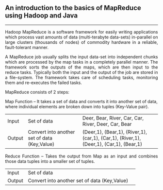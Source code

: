 
## An introduction to the basics of MapReduce using Hadoop and Java
___

<p align="justify">
Hadoop MapReduce is a software framework for easily writing applications which process vast amounts of data (multi-terabyte data-sets) in-parallel on large clusters (thousands of nodes) of commodity hardware in a reliable, fault-tolerant manner.
</p>
<p align="justify">
A MapReduce job usually splits the input data-set into independent chunks which are processed by the map tasks in a completely parallel manner. The framework sorts the outputs of the maps, which are then input to the reduce tasks. Typically both the input and the output of the job are stored in a file-system. The framework takes care of scheduling tasks, monitoring them and re-executes the failed tasks.
</p>
<p align="justify">
MapReduce consists of 2 steps:

Map Function – It takes a set of data and converts it into another set of data, where individual elements are broken down into tuples (Key-Value pair).


<table style="width:100%">
  <tr>
    <td>Input</td>
    <td>Set of data</td> 
    <td>Deer, Bear, River, Car, Car, River, Deer, Car, Bear</td>
  </tr>
  <tr>
    <td>Output</td>
    <td>Convert into another set of data
        (Key,Value)</td> 
    <td>(Deer,1), (Bear,1), (River,1), (car,1), (Car,1), (River,1), (Deer,1), (Car,1), (Bear,1)</td>
  </tr>
</table>
</p>

<p align="justify">
Reduce Function – Takes the output from Map as an input and combines those data tuples into a smaller set of tuples.
<table style="width:100%">
  <tr>
    <td>Input</td>
    <td>Set of data</td> 
    <td> </td>
  </tr>
  <tr>
    <td>Output</td>
    <td>Convert into another set of data
(Key,Value)</td> 
    <td></td>
  </tr>
</table>
</p>
